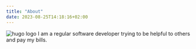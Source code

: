 ```yaml
---
title: "About"
date: 2023-08-25T14:18:16+02:00
---
```

![hugo logo](/img/devpoliglota-150x150.png)
I am a regular software developer trying to be helpful to others and pay my bills.